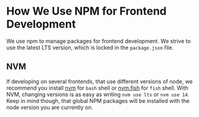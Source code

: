 # How We Use NPM for Frontend Development

We use npm to manage packages for frontend development. We strive to use the latest LTS version, which is locked in the `package.json` file.

## NVM

If developing on several frontends, that use different versions of node, we recommend you install [nvm](https://github.com/nvm-sh/nvm) for `bash` shell or [nvm.fish](https://github.com/jorgebucaran/nvm.fish) for `fish` shell.
With NVM, changing versions is as easy as writing `nvm use lts` or `nvm use 14`. Keep in mind though, that global NPM packages will be installed with the node version you are currently on.
